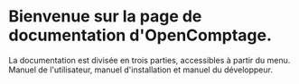 # Bienvenue sur la page de documentation d'OpenComptage.

La documentation est divisée en trois parties, accessibles à partir du menu. Manuel de l'utilisateur, manuel d'installation et manuel du développeur.
